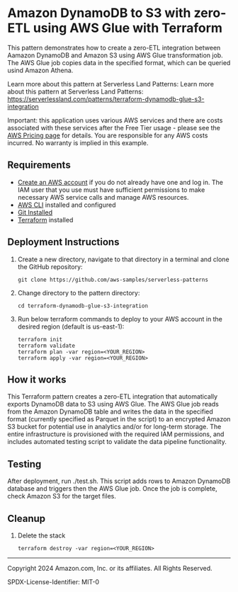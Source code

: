 # Amazon DynamoDB to S3 with zero-ETL using AWS Glue with Terraform

This pattern demonstrates how to create a zero-ETL integration between Aamazon DynamoDB and Amazon S3 using AWS Glue transformation job. The AWS Glue job copies data in the specified format, which can be queried usind Amazon Athena.

Learn more about this pattern at Serverless Land Patterns: Learn more about this pattern at Serverless Land Patterns: https://serverlessland.com/patterns/terraform-dynamodb-glue-s3-integration

Important: this application uses various AWS services and there are costs associated with these services after the Free Tier usage - please see the [AWS Pricing page](https://aws.amazon.com/pricing/) for details. You are responsible for any AWS costs incurred. No warranty is implied in this example.

## Requirements

* [Create an AWS account](https://portal.aws.amazon.com/gp/aws/developer/registration/index.html) if you do not already have one and log in. The IAM user that you use must have sufficient permissions to make necessary AWS service calls and manage AWS resources.
* [AWS CLI](https://docs.aws.amazon.com/cli/latest/userguide/install-cliv2.html) installed and configured
* [Git Installed](https://git-scm.com/book/en/v2/Getting-Started-Installing-Git)
* [Terraform](https://www.terraform.io/) installed

## Deployment Instructions

1. Create a new directory, navigate to that directory in a terminal and clone the GitHub repository:
    ``` 
    git clone https://github.com/aws-samples/serverless-patterns
    ```
2. Change directory to the pattern directory:
    ```
    cd terraform-dynamodb-glue-s3-integration
    ```
3. Run below terraform commands to deploy to your AWS account in the desired region (default is us-east-1):
    ```
    terraform init
    terraform validate
    terraform plan -var region=<YOUR_REGION>
    terraform apply -var region=<YOUR_REGION>
    ```

## How it works

This Terraform pattern creates a zero-ETL integration that automatically exports DynamoDB data to S3 using AWS Glue. The AWS Glue job reads from the Amazon DynamoDB table and writes the data in the specified format (currently specified as Parquet in the script) to an encrypted Amazon S3 bucket for potential use in analytics and/or for long-term storage. The entire infrastructure is provisioned with the required IAM permissions, and includes automated testing script to validate the data pipeline functionality.

## Testing

After deployment, run ./test.sh. This script adds rows to Amazon DynamoDB database and triggers then the AWS Glue job. Once the job is complete, check Amazon S3 for the target files.

## Cleanup
 
1. Delete the stack
    ```
    terraform destroy -var region=<YOUR_REGION>
    ```
----
Copyright 2024 Amazon.com, Inc. or its affiliates. All Rights Reserved.

SPDX-License-Identifier: MIT-0
